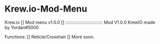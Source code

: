 # Krew.io-Mod-Menu
Krew.io [] Mod menu v1.0.0 []
::::::::::::::::::::::::::::::
Mod V1.0.0 KrewIO made by Yordan#5000 

Functions: [] Reticle/Crosshair [] More soon.
     
     
